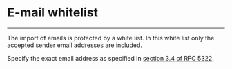 # E-mail whitelist

---

The import of emails is protected by a white list. In this white list only the
accepted sender email addresses are included.

Specify the exact email address as specified in [section 3.4 of
RFC 5322](https://datatracker.ietf.org/doc/html/rfc5322#section-3.4). 
